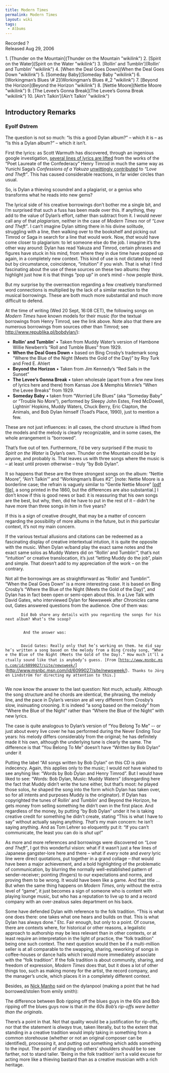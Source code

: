 ```yaml
---
title: Modern Times
permalink: Modern Times
layout: wiki
tags:
 - Albums
---
```


Recorded ?  
Released Aug 29, 2006

<div id="songs">
1.  [Thunder on the Mountain](Thunder on the Mountain "wikilink")
2.  [Spirit on the Water](Spirit on the Water "wikilink")
3.  [Rollin’ and Tumblin’](Rollin’ and Tumblin’ "wikilink")
4.  [When the Deal Goes Down](When the Deal Goes Down "wikilink")
5.  [Someday Baby](Someday Baby "wikilink")
6.  [Workingman’s Blues \# 2](Workingman’s Blues #_2 "wikilink")
7.  [Beyond the Horizon](Beyond the Horizon "wikilink")
8.  [Nettie Moore](Nettie Moore "wikilink")
9.  [The Levee’s Gonna Break](The Levee’s Gonna Break "wikilink")
10. [Ain’t Talkin’](Ain’t Talkin’ "wikilink")

</div>
<div id="intro">
<h2>
Introductory Remarks

</h2>
<h3>
Eyolf Østrem

</h3>
The question is not so much: “Is this a good Dylan album?” – which it is
– as “Is this a Dylan album?” – which it isn’t.

First the lyrics: as Scott Warmuth has discovered, through an ingenious
google investigation, [several lines of lyrics are
lifted](http://dylanchords.info/45_modern/timrod.html) from the works of
the “Poet Laureate of the Confederacy” Henry Timrod in much the same way
as Yunichi Saga’s <em>Confessions of a Yakuza</em> [unwittingly
contributed](http://dylanchords.info/41_lat/textual_sources.htm) to
<em>“Love and Theft”</em>. This has caused considerable reactions, in
far wider circles than usual.

So, is Dylan a thieving scoundrel and a plagiarist, or a genius who
transforms what he reads into new gems?

The lyrical side of his creative borrowings don’t bother me a single
bit, and I’m surprised that such a fuss has been made over this. If
anything, they add to the value of Dylan’s effort, rather than subtract
from it. I would never call any of that <em>plagiarism</em>, neither in
the case of <em>Modern Times</em> nor of <em>“Love and Theft”</em>. I
can’t imagine Dylan sitting there in his divine solitude, struggling
with a line, then walking over to the bookshelf and picking out Timrod
or Saga in search for a line that would work. Now, <em>that</em> would
have come closer to plagiarism: to let someone else do the job. I
imagine it’s the other way around: Dylan has read Yakuza and Timrod,
certain phrases and figures have stuck in his mind, from where they in
due time have popped up again, in a completely new context. This kind of
use is not dictated by need but by circumstance, coincidence,
“intuition” if you wish. That is what I find fascinating about the use
of these sources on these two albums: they highlight just how it is that
things “pop up” in one’s mind – how people think.

But my surprise by the overreaction regarding a few creatively
transformed word connections is multiplied by the lack of a similar
reaction to the musical borrowings. These are both much more substantial
and much more difficult to defend.

At the time of writing (Wed 20 Sept, 16:08 CET), the following songs on
<em>Modern Times</em> have known models for their music (for the textual
borrowings from Henry Timrod, see the link above. Note also that there
are numerous borrowings from sources other than Timrod; see
[<http://www.republika.pl/bobdylan/>](http://www.republika.pl/bobdylan/)):

-   <strong>Rollin’ and Tumblin’</strong> • Taken from Muddy Water’s
    version of Hambone Willie Newbern’s “Roll and Tumble Blues” from
    1929.
-   <strong>When the Deal Goes Down</strong> • based on Bing Crosby’s
    trademark song “Where the Blue of the Night (Meets the Gold of the
    Day)” by Roy Turk and Fred E. Ahlert
-   <strong>Beyond the Horizon</strong> • Taken from Jim Kennedy’s “Red
    Sails in the Sunset”
-   <strong>The Levee’s Gonna Break</strong> • taken wholesale (apart
    from a few new lines of lyrics here and there) from Kansas Joe &
    Memphis Minnie’s “When the Levee Breaks” from 1929.
-   <strong>Someday Baby</strong> • taken from “Worried Life Blues” (aka
    “Someday Baby” or “Trouble No More”), performed by Sleepy John
    Estes, Fred McDowell, Lightnin’ Hopkins, Muddy Waters, Chuck Berry,
    Eric Clapton, the Animals, and Bob Dylan himself (Toad’s Place,
    1990), just to mention a few.

These are not just influences: in all cases, the chord structure is
lifted from the models and the melody is clearly recognizable, and in
some cases, the whole arrangement is “borrowed”.

That’s five out of ten. Furthermore, I’d be very surprised if the music
to <em>Spirit on the Water</em> is Dylan’s own. Thunder on the Mountain
could be by anyone, and probably is. That leaves us with three songs
where the music is – at least until proven otherwise – truly “by Bob
Dylan”.

It so happens that these are the three strongest songs on the album:
“Nettie Moore”, “Ain’t Talkin’” and “Workingman’s Blues \#2”. [note:
Nettie Moore is a borderline case; the refrain is vaguely similar to
“Gentle Nettie Moore” [<a href="../others/gentle-nettie-moore.pdf">pdf
file</a>], a song printed in the 1860, but the differences are also
substantial.] I don’t know if this is good news or bad: it is reassuring
that his own songs are the best, but why, then, did he have to put in
the rest of it – didn’t he have more than three songs in him in five
years?

If this is a sign of creative drought, that may be a matter of concern
regarding the possibility of more albums in the future, but in
<em>this</em> particular context, it’s not my main concern.

If the various textual allusions and citations can be redeemed as a
fascinating display of creative intertextual intution, it is quite the
opposite with the music. When Dylan w/band play the exact same notes and
the exact same solos as Muddy Waters did on “Rollin’ and Tumblin’”,
that’s not “intuition” or creative translocation, it’s just “letting
Muddy do the job”, plain and simple. That doesn’t add to my appreciation
of the work – on the contrary.

Not all the borrowings are as straightforward as “Rollin’ and Tumblin’”.
“When the Deal Goes Down” is a more interesting case. It is based on
Bing Crosby’s “Where the Blue of the Night (Meets the Gold of the Day)”,
and Dylan has in fact been open or semi-open about this. In a Live Talk
with David Gates, who interviewed Dylan for Newsweek after
<em>Chronicles</em> came out, Gates answered questions from the
audience. One of them was:

`       Did Bob share any details with you regarding the songs for his next album? What’s the scoop?`  
`     `

`        And the answer was:`  
`     `

`       David Gates: Really only that he’s working on them. he did say he’s written a song based on the melody from a Bing Crosby song, “Where the Blue of the Night (Meets the Gold of the Day).” How much it’ll actually sound like that is anybody’s guess. [From `[[`http://www.msnbc.msn.com/id/6099027/site/newsweek/`](http://www.msnbc.msn.com/id/6099027/site/newsweek/)](http://www.msnbc.msn.com/id/6099027/site/newsweek/)`. Thanks to Jörgen Lindström for directing my attention to this.]`  
`    `

We now know the answer to the last question: Not much, actually.
Although the song structure and he chords are identical, the phrasing,
the melody line, and the pace in Dylan’s version are all very different
from Crosby’s slow, insinuating crooning. It is indeed “a song based on
the melody” from “Where the Blue of the Night” rather than “Where the
Blue of the Night” with new lyrics.

The case is quite analogous to Dylan’s version of “You Belong To Me” --
or just about every live cover he has performed during the Never Ending
Tour years: his melody differs considerably from the original; he has
definitely made it his own, although the underlying tune is clearly the
same. The difference is that “You Belong To Me” doesn’t have “Written by
Bob Dylan” under it

Putting the label “All songs written by Bob Dylan” on this CD is plain
indecency. Again, this applies only to the music; I would <em>not</em>
have wished to see anyhing like: “Words by Bob Dylan and Henry Timrod”.
But I <em>would</em> have liked to see: “Words: Bob Dylan, Music: Muddy
Waters” (disregarding here the fact that Muddy didn’t write the tune
either, but that’s moot: <em>he</em> played those solos, <em>he</em>
shaped the song into the form which Dylan has taken over, so for all
intents and purposes Muddy is the originator). If Dylan has copyrighted
the tunes of Rollin’ and Tumblin’ and Beyond the Horizon, he gets money
from selling something he didn’t own in the first place. And regardless
of the money, by putting “by Bob Dylan” under it he is taking creative
credit for something he didn’t create, stating “This is what I have to
say” without actually saying anything. <em>That’s</em> my main concern:
he isn’t saying anything. And as Tom Lehrer so eloquently put it: “If
you can’t communicate, the least you can do is <em>shut up</em>!”

As more and more references and borrowings were discovered on <em>“Love
and Theft”</em>, I got this wonderful vision: what if it wasn’t just a
few lines of Japanese gangster-lore here and there – what if
<em>every</em> note and <em>every</em> lyric line were direct
quotations, put together in a grand collage – <em>that</em> would have
been a major achievement, and a bold highlighting of the problematic of
communication, by blurring the normally well-established pattern of
sender-receiver; pointing (fingers) to our expectations and norms, and
proving them to be wrong. It would have been like a game. And that title
… But when the same thing happens on <em>Modern Times</em>, only without
the extra level of “game”, it just becomes a sign of someone who is
content with playing lounge music, but who has a reputation to live up
to and a record company with an over-zealous sales department on his
back.

Some have defended Dylan with reference to the folk tradition. “This is
what one does there: one takes what one hears and builds on that. This
is what Dylan has always done.” Etc. Fair enough, but only to a point.
Of course, there are contexts where, for historical or other reasons, a
legalistic approach to authorship may be less relevant than in other
contexts, or at least require an interpretation in the light of
practice, the “folk tradition” being one such context. The next question
would then be if a multi-million seller is at all comparable to the
swapping, sharing, reworking of songs in coffee-houses or dance halls
which I would more immediately associate with the “folk tradition”. If
the folk tradition is about community, sharing, and freedom of
expression, <em>Modern Times</em> does that, but it does a lot of other
things too, such as making money for the artist, the record company, and
the manager’s uncle, which places it in a completely different context.

Besides, as [Nick Manho](http://nickmanho.blogspot.com) said on the
dylanpool (making a point that he had borrowed/stolen from emily smith):

The difference between Bob ripping off the blues guys in the 60s and Bob
ripping off the blues guys now is that <em>in the 60s Bob’s rip-offs
were better than the originals</em>.

There’s a point in that. Not that quality would be a justification for
rip-offs, nor that the statement is <em>always</em> true, taken
literally, but to the extent that standing in a creative tradition would
imply taking in something from a common storehouse (whether or not an
original composer can be identified), processing it, and putting out
something which adds something to the input. The point of standing on
others’ shoulders should be to see farther, not to stand taller. ’Being
in the folk tradition’ isn’t a valid excuse for acting more like a
thieving bastard than as a creative musician with a rich heritage.

</div>

